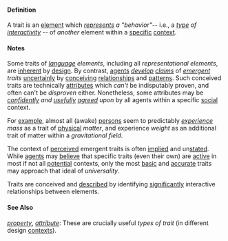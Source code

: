 #### Definition

A trait is an [element](https://github.com/gcassel/Modular-Organization-Terminology/blob/master/terms/element.md) which *[represents](https://github.com/gcassel/Modular-Organization-Terminology/blob/master/terms/represent.md) a "behavior"*-- i.e., a *[type](https://github.com/gcassel/Modular-Organization-Terminology/blob/master/terms/type.md) of [interactivity](https://github.com/gcassel/Modular-Organization-Terminology/blob/master/terms/interaction.md)* -- of *another* element within a [specific](https://github.com/gcassel/Modular-Organization-Terminology/blob/master/terms/specific.md) [context](https://github.com/gcassel/Modular-Organization-Terminology/blob/master/terms/context.md).

#### Notes

Some traits of *[language](https://github.com/gcassel/Modular-Organization-Terminology/blob/master/terms/language.md) elements*, including all *representational elements*, are [inherent](https://github.com/gcassel/Modular-Organization-Terminology/blob/master/terms/inhere.md) by [design](https://github.com/gcassel/Modular-Organization-Terminology/blob/master/terms/design.md).  By contrast, [agents](https://github.com/gcassel/Modular-Organization-Terminology/blob/master/terms/agent.md) *[develop](https://github.com/gcassel/Modular-Organization-Terminology/blob/master/terms/develop.md) [claims](https://github.com/gcassel/Modular-Organization-Terminology/blob/master/terms/claim.md)* of *[emergent](https://github.com/gcassel/Modular-Organization-Terminology/blob/master/terms/emergence.md) traits* [uncertainly](https://github.com/gcassel/Modular-Organization-Terminology/blob/master/terms/probability.md) by [conceiving](https://github.com/gcassel/Modular-Organization-Terminology/blob/master/terms/concept.md) [relationships](https://github.com/gcassel/Modular-Organization-Terminology/blob/master/terms/relationship.md) and [patterns](https://github.com/gcassel/Modular-Organization-Terminology/blob/master/terms/pattern.md).  Such conceived traits are technically [attributes](https://github.com/gcassel/Modular-Organization-Terminology/blob/master/terms/attribute.md) which *can't* be indisputably proven, and often can't be *disproven* either.  Nonetheless, some attributes may be *[confidently](https://github.com/gcassel/Modular-Organization-Terminology/blob/master/terms/confidence.md) and [usefully](https://github.com/gcassel/Modular-Organization-Terminology/blob/master/terms/use.md) [agreed](https://github.com/gcassel/Modular-Organization-Terminology/blob/master/terms/agreement.md) upon* by all agents within a specific [social](https://github.com/gcassel/Modular-Organization-Terminology/blob/master/terms/social.md) context.  

For [example](https://github.com/gcassel/Modular-Organization-Terminology/blob/master/terms/example.md), almost all (awake) [persons](https://github.com/gcassel/Modular-Organization-Terminology/blob/master/terms/person.md) seem to predictably *[experience](https://github.com/gcassel/Modular-Organization-Terminology/blob/master/terms/experience.md) mass* as a trait of [physical](https://github.com/gcassel/Modular-Organization-Terminology/blob/master/terms/physical.md) *matter*, and experience *weight* as an additional trait of matter within a *gravitational* *field*.

The context of [perceived](https://github.com/gcassel/Modular-Organization-Terminology/blob/master/terms/perceive.md) emergent traits is often [implied](https://github.com/gcassel/Modular-Organization-Terminology/blob/master/terms/imply.md) and un[stated](https://github.com/gcassel/Modular-Organization-Terminology/blob/master/terms/state.md).  While [agents](https://github.com/gcassel/Modular-Organization-Terminology/edit/master/terms/agent.md) may [believe](https://github.com/gcassel/Modular-Organization-Terminology/blob/master/terms/belief.md) that specific traits (even their own) are [active](https://github.com/gcassel/Modular-Organization-Terminology/blob/master/terms/active.md) in most if not all [potential](https://github.com/gcassel/Modular-Organization-Terminology/blob/master/terms/potential.md) contexts, only the most [basic](https://github.com/gcassel/Modular-Organization-Terminology/blob/master/terms/base.md) and [accurate](https://github.com/gcassel/Modular-Organization-Terminology/blob/master/terms/accuracy.md) traits may approach that ideal of *universality*.   
 
Traits are conceived and [described](https://github.com/gcassel/Modular-Organization-Terminology/blob/master/terms/describe.md) by identifying [significantly](https://github.com/gcassel/Modular-Organization-Terminology/blob/master/terms/significance.md) interactive relationships between elements.

#### See Also

*[property](https://github.com/gcassel/Modular-Organization-Terminology/blob/master/terms/property.md)*, *[attribute](https://github.com/gcassel/Modular-Organization-Terminology/blob/master/terms/attribute.md)*: These are crucially useful *types of trait* (in different design [contexts](https://github.com/gcassel/Modular-Organization-Terminology/blob/master/terms/context.md)).

